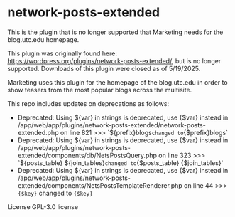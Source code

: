 # network-posts-extended
This is the plugin that is no longer supported that Marketing needs for the blog.utc.edu homepage. 

This plugin was originally found here: https://wordpress.org/plugins/network-posts-extended/, but is no longer supported. Downloads of this plugin were closed as of 5/19/2025.

Marketing uses this plugin for the homepage of the blog.utc.edu in order to show teasers from the most popular blogs across the multisite.

This repo includes updates on deprecations as follows:

- Deprecated: Using ${var} in strings is deprecated, use {$var} instead in /app/web/app/plugins/network-posts-extended/network-posts-extended.php on line 821 >>> `${prefix}blogs` changed to `{$prefix}blogs`
- Deprecated: Using ${var} in strings is deprecated, use {$var} instead in /app/web/app/plugins/network-posts-extended/components/db/NetsPostsQuery.php on line 323 >>> `${posts_table} ${join_tables}` changed to `{$posts_table} {$join_tables}`
- Deprecated: Using ${var} in strings is deprecated, use {$var} instead in /app/web/app/plugins/network-posts-extended/components/NetsPostsTemplateRenderer.php on line 44 >>> `{$key}` changed to `{$key}`

License GPL-3.0 license 